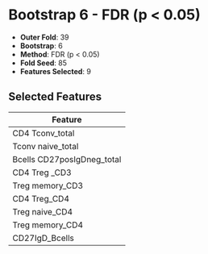 # Bootstrap 6 - FDR (p < 0.05)

- **Outer Fold**: 39
- **Bootstrap**: 6
- **Method**: FDR (p < 0.05)
- **Fold Seed**: 85
- **Features Selected**: 9

## Selected Features

| Feature |
|---------|
| CD4 Tconv_total |
| Tconv naive_total |
| Bcells CD27posIgDneg_total |
| CD4 Treg _CD3 |
| Treg memory_CD3 |
| CD4 Treg_CD4 |
| Treg naive_CD4 |
| Treg memory_CD4 |
| CD27IgD_Bcells |
